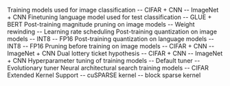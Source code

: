 Training models used for image classification
    -- CIFAR + CNN
    -- ImageNet + CNN
Finetuning language model used for test classification
    -- GLUE + BERT
Post-training magnitude pruning on image models 
    -- Weight rewinding
    -- Learning rate scheduling
Post-training quantization on image models
    -- INT8
    -- FP16
Post-training quantization on language models
    -- INT8
    -- FP16
Pruning before training on image models
    -- CIFAR + CNN
    -- ImageNet + CNN
Dual lottery ticket hypothesis
    -- CIFAR + CNN
    -- ImageNet + CNN
Hyperparameter tuning of training models
    -- Default tuner 
    -- Evolutionary tuner
Neural architectural search training models
    -- CIFAR 
Extended Kernel Support
    -- cuSPARSE kernel
    -- block sparse kernel


